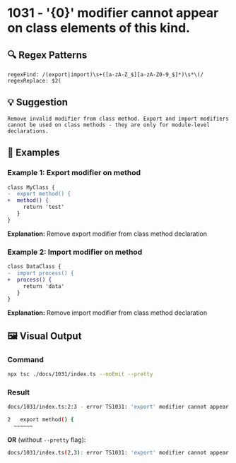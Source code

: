 # 1031 - '{0}' modifier cannot appear on class elements of this kind.

## 🔍 Regex Patterns
```regex
regexFind: /(export|import)\s+([a-zA-Z_$][a-zA-Z0-9_$]*)\s*\(/
regexReplace: $2(
```

## 💡 Suggestion
```text
Remove invalid modifier from class method. Export and import modifiers cannot be used on class methods - they are only for module-level declarations.
```

## 📝 Examples

### Example 1: Export modifier on method
```diff
class MyClass {
-  export method() {
+  method() {
     return 'test'
   }
}
```

**Explanation:** Remove export modifier from class method declaration

### Example 2: Import modifier on method
```diff
class DataClass {
-  import process() {
+  process() {
     return 'data'
   }
}
```

**Explanation:** Remove import modifier from class method declaration

## 🖼️ Visual Output
### Command
```bash
npx tsc ./docs/1031/index.ts --noEmit --pretty
```

### Result
```bash
docs/1031/index.ts:2:3 - error TS1031: 'export' modifier cannot appear on class elements of this kind.

2   export method() {
  ~~~~~~
```

**OR** (without `--pretty` flag):

```bash
docs/1031/index.ts(2,3): error TS1031: 'export' modifier cannot appear on class elements of this kind.
```
